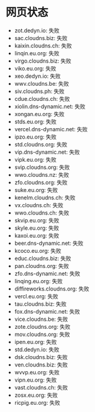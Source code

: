 # 网页状态
- zot.dedyn.io: 失败
- sac.cloudns.biz: 失败
- kaixin.cloudns.ch: 失败
- linqin.eu.org: 失败
- virgo.cloudns.biz: 失败
- viko.eu.org: 失败
- xeo.dedyn.io: 失败
- wwv.cloudns.be: 失败
- siv.cloudns.ph: 失败
- cdue.cloudns.ch: 失败
- xiolin.dns-dynamic.net: 失败
- xongan.eu.org: 失败
- stds.eu.org: 失败
- vercel.dns-dynamic.net: 失败
- ipzo.eu.org: 失败
- std.cloudns.org: 失败
- vip.dns-dynamic.net: 失败
- vipk.eu.org: 失败
- svip.cloudns.org: 失败
- wwo.cloudns.nz: 失败
- zfo.cloudns.org: 失败
- suke.eu.org: 失败
- kenelm.cloudns.ch: 失败
- vx.cloudns.ch: 失败
- wwo.cloudns.ch: 失败
- skvip.eu.org: 失败
- skyle.eu.org: 失败
- kaxoi.eu.org: 失败
- beer.dns-dynamic.net: 失败
- kcoco.eu.org: 失败
- educ.cloudns.biz: 失败
- pan.cloudns.org: 失败
- zfo.dns-dynamic.net: 失败
- linqing.eu.org: 失败
- diffireworks.cloudns.org: 失败
- vercl.eu.org: 失败
- tau.cloudns.biz: 失败
- fox.dns-dynamic.net: 失败
- vice.cloudns.be: 失败
- zote.cloudns.org: 失败
- mov.cloudns.org: 失败
- ipen.eu.org: 失败
- std.dedyn.io: 失败
- dsk.cloudns.biz: 失败
- ven.cloudns.biz: 失败
- wvvp.eu.org: 失败
- vipn.eu.org: 失败
- vast.cloudns.ch: 失败
- zosx.eu.org: 失败
- ricpig.eu.org: 失败
